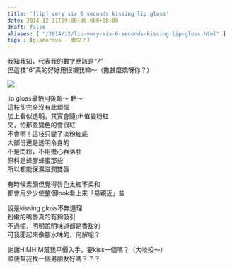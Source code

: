 ```yaml
---
title: '[lip] very six 6 seconds kissing lip gloss'
date: 2014-12-11T09:00:00.000+08:00
draft: false
aliases: [ "/2014/12/lip-very-six-6-seconds-kissing-lip-gloss.html" ]
tags : [glamorous - 畫皮？]
---
```


我知我知，代表我的數字應該是“7”  
但這枝“6”真的好好用很襯我嘛～（撒甚麼嬌呀你？）  

![](/images/verysix6sec.jpg)

lip gloss最怕用後超～ 黏～  
這枝卻完全沒有此煩惱  
加上看似透明，其實會隨pH值變粉紅  
又，怕那些變色的會很紅  
不會啊！這枝只變了淡粉紅底  
大部份還是透明令身的  
不是閃粉，不用擔心吞落肚  
原料是蜂膠蜂蜜那些  
所以都能保濕滋潤雙唇  
  
有時候素顏但覺得唇色太紅不柔和  
都會用少少使整個look看上來「易親近」些  
  
說是kissing gloss不無道理  
粉嫩的嘴唇真的有夠吸引  
不過呢，明明說明味道都是香甜的  
可我聞起來像膠水味的，何解呢？  
  
謝謝HIMHIM幫我平價入手，要kiss一個嗎？（大啖咬～）  
順便幫我找一個男朋友好嗎？？？
